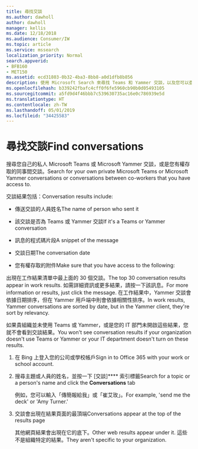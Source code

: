```yaml
---
title: 尋找交談
ms.author: dawholl
author: dawholl
manager: kellis
ms.date: 12/18/2018
ms.audience: Consumer/IW
ms.topic: article
ms.service: mssearch
localization_priority: Normal
search.appverid:
- BFB160
- MET150
ms.assetid: ecd31803-0b32-4ba3-8bb8-a0d1dfb8b856
description: 使用 Microsoft Search 來尋找 Teams 和 Yammer 交談，以及您可以查看的詳細資料。
ms.openlocfilehash: b339242fbafc4cff0f6fe5960cb90b0d05493105
ms.sourcegitcommit: a5fd9d4f46bbb7c539630735ac16e0c786939e5d
ms.translationtype: HT
ms.contentlocale: zh-TW
ms.lasthandoff: 05/01/2019
ms.locfileid: "34425583"
---
```

# <a name="find-conversations"></a><span data-ttu-id="ef0a7-103">尋找交談</span><span class="sxs-lookup"><span data-stu-id="ef0a7-103">Find conversations</span></span>

<span data-ttu-id="ef0a7-104">搜尋您自己的私人 Microsoft Teams 或 Microsoft Yammer 交談，或是您有權存取的同事間交談。</span><span class="sxs-lookup"><span data-stu-id="ef0a7-104">Search for your own private Microsoft Teams or Microsoft Yammer conversations or conversations between co-workers that you have access to.</span></span>
  
<span data-ttu-id="ef0a7-105">交談結果包括：</span><span class="sxs-lookup"><span data-stu-id="ef0a7-105">Conversation results include:</span></span>
  
- <span data-ttu-id="ef0a7-106">傳送交談的人員姓名</span><span class="sxs-lookup"><span data-stu-id="ef0a7-106">The name of person who sent it</span></span>
    
- <span data-ttu-id="ef0a7-107">該交談是否為 Teams 或 Yammer 交談</span><span class="sxs-lookup"><span data-stu-id="ef0a7-107">If it's a Teams or Yammer conversation</span></span>
    
- <span data-ttu-id="ef0a7-108">訊息的程式碼片段</span><span class="sxs-lookup"><span data-stu-id="ef0a7-108">A snippet of the message</span></span>
    
- <span data-ttu-id="ef0a7-109">交談日期</span><span class="sxs-lookup"><span data-stu-id="ef0a7-109">The conversation date</span></span>
    
- <span data-ttu-id="ef0a7-110">您有權存取的附件</span><span class="sxs-lookup"><span data-stu-id="ef0a7-110">Make sure that you have access to the following:</span></span>
    
<span data-ttu-id="ef0a7-111">出現在工作結果清單中最上面的 30 個交談。</span><span class="sxs-lookup"><span data-stu-id="ef0a7-111">The top 30 conversation results appear in work results.</span></span> <span data-ttu-id="ef0a7-112">如需詳細資訊或更多結果，請按一下該訊息。</span><span class="sxs-lookup"><span data-stu-id="ef0a7-112">For more information or results, just click the message.</span></span> <span data-ttu-id="ef0a7-113">在工作結果中，Yammer 交談會依據日期排序，但在 Yammer 用戶端中則會依據相關性排序。</span><span class="sxs-lookup"><span data-stu-id="ef0a7-113">In work results, Yammer conversations are sorted by date, but in the Yammer client, they're sort by relevancy.</span></span>
  
<span data-ttu-id="ef0a7-114">如果貴組織並未使用 Teams 或 Yammer，或是您的 IT 部門未開啟這些結果，您就不會看到交談結果。</span><span class="sxs-lookup"><span data-stu-id="ef0a7-114">You won't see conversation results if your organization doesn't use Teams or Yammer or your IT department doesn't turn on these results.</span></span>
  
1. <span data-ttu-id="ef0a7-115">在 Bing 上登入您的公司或學校帳戶</span><span class="sxs-lookup"><span data-stu-id="ef0a7-115">Sign in to Office 365 with your work or school account.</span></span>
    
2. <span data-ttu-id="ef0a7-116">搜尋主題或人員的姓名，並按一下 [交談]\*\*\*\* 索引標籤</span><span class="sxs-lookup"><span data-stu-id="ef0a7-116">Search for a topic or a person's name and click the **Conversations** tab</span></span> 
    
    <span data-ttu-id="ef0a7-117">例如，您可以輸入「傳簡報給我」或「崔艾玫」。</span><span class="sxs-lookup"><span data-stu-id="ef0a7-117">For example, 'send me the deck' or 'Amy Turner.'</span></span>
    
3. <span data-ttu-id="ef0a7-118">交談會出現在結果頁面的最頂端</span><span class="sxs-lookup"><span data-stu-id="ef0a7-118">Conversations appear at the top of the results page</span></span>
    
    <span data-ttu-id="ef0a7-119">其他網頁結果會出現在它的底下。</span><span class="sxs-lookup"><span data-stu-id="ef0a7-119">Other web results appear under it.</span></span> <span data-ttu-id="ef0a7-120">這些不是組織特定的結果。</span><span class="sxs-lookup"><span data-stu-id="ef0a7-120">They aren't specific to your organization.</span></span>
    


